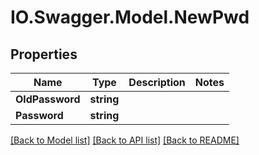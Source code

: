 # IO.Swagger.Model.NewPwd
## Properties

Name | Type | Description | Notes
------------ | ------------- | ------------- | -------------
**OldPassword** | **string** |  | 
**Password** | **string** |  | 

[[Back to Model list]](../README.md#documentation-for-models) [[Back to API list]](../README.md#documentation-for-api-endpoints) [[Back to README]](../README.md)

